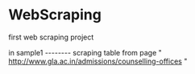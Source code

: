 # WebScraping
first web scraping project


in sample1 -------- scraping table from page  " http://www.gla.ac.in/admissions/counselling-offices "
